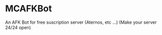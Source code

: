 # MCAFKBot
An AFK Bot for free suscription server (Aternos, etc ...)  (Make your server 24/24 open)
